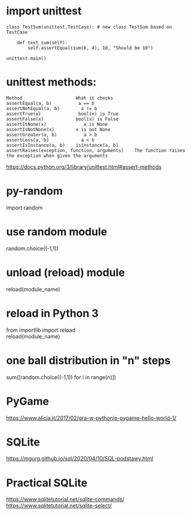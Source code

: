 # import unittest
```
class TestSum(unittest.TestCase): # new class TestSum based on TestCase

    def test_sum(self):
        self.assertEqual(sum(6, 4), 10, "Should be 10")

unittest.main()
```
# unittest methods:
```
Method                    What it checks
assertEqual(a, b) 	       a == b
assertNotEqual(a, b) 	    a != b
assertTrue(x) 	           bool(x) is True
assertFalse(x) 	          bool(x) is False
assertIsNone(x) 	         x is None
assertIsNotNone(x) 	      x is not None
assertGreater(a, b) 	     a > b
assertLess(a, b) 	        a < b
assertIsInstance(a, b) 	  isinstance(a, b)
assertRaises(exception, function, arguments) 	The function raises the exception when given the arguments
```
https://docs.python.org/3/library/unittest.html#assert-methods
# py-random
 import random
# use random module 
 random.choice((-1,1)) 
# unload (reload) module
 reload(module_name)
# reload in Python 3
 from importlib import reload<br />
 reload(module_name)
# one ball distribution in "n" steps
 sum([random.choice((-1,1)) for i in range(n)])
# PyGame
 https://www.alicja.it/2017/02/gra-w-pythonie-pygame-hello-world-1/
# SQLite
  https://mgurg.github.io/sql/2020/04/10/SQL-podstawy.html
# Practical SQLite
  https://www.sqlitetutorial.net/sqlite-commands/
  https://www.sqlitetutorial.net/sqlite-select/
